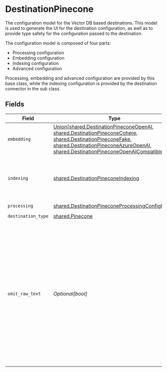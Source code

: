 # DestinationPinecone

The configuration model for the Vector DB based destinations. This model is used to generate the UI for the destination configuration,
as well as to provide type safety for the configuration passed to the destination.

The configuration model is composed of four parts:
* Processing configuration
* Embedding configuration
* Indexing configuration
* Advanced configuration

Processing, embedding and advanced configuration are provided by this base class, while the indexing configuration is provided by the destination connector in the sub class.


## Fields

| Field                                                                                                                                                                                                                                                    | Type                                                                                                                                                                                                                                                     | Required                                                                                                                                                                                                                                                 | Description                                                                                                                                                                                                                                              |
| -------------------------------------------------------------------------------------------------------------------------------------------------------------------------------------------------------------------------------------------------------- | -------------------------------------------------------------------------------------------------------------------------------------------------------------------------------------------------------------------------------------------------------- | -------------------------------------------------------------------------------------------------------------------------------------------------------------------------------------------------------------------------------------------------------- | -------------------------------------------------------------------------------------------------------------------------------------------------------------------------------------------------------------------------------------------------------- |
| `embedding`                                                                                                                                                                                                                                              | [Union[shared.DestinationPineconeOpenAI, shared.DestinationPineconeCohere, shared.DestinationPineconeFake, shared.DestinationPineconeAzureOpenAI, shared.DestinationPineconeOpenAICompatible]](../../models/shared/destinationpineconeembedding.md)      | :heavy_check_mark:                                                                                                                                                                                                                                       | Embedding configuration                                                                                                                                                                                                                                  |
| `indexing`                                                                                                                                                                                                                                               | [shared.DestinationPineconeIndexing](../../models/shared/destinationpineconeindexing.md)                                                                                                                                                                 | :heavy_check_mark:                                                                                                                                                                                                                                       | Pinecone is a popular vector store that can be used to store and retrieve embeddings.                                                                                                                                                                    |
| `processing`                                                                                                                                                                                                                                             | [shared.DestinationPineconeProcessingConfigModel](../../models/shared/destinationpineconeprocessingconfigmodel.md)                                                                                                                                       | :heavy_check_mark:                                                                                                                                                                                                                                       | N/A                                                                                                                                                                                                                                                      |
| `destination_type`                                                                                                                                                                                                                                       | [shared.Pinecone](../../models/shared/pinecone.md)                                                                                                                                                                                                       | :heavy_check_mark:                                                                                                                                                                                                                                       | N/A                                                                                                                                                                                                                                                      |
| `omit_raw_text`                                                                                                                                                                                                                                          | *Optional[bool]*                                                                                                                                                                                                                                         | :heavy_minus_sign:                                                                                                                                                                                                                                       | Do not store the text that gets embedded along with the vector and the metadata in the destination. If set to true, only the vector and the metadata will be stored - in this case raw text for LLM use cases needs to be retrieved from another source. |